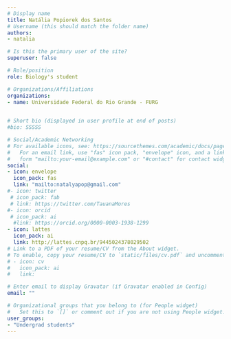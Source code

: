 ```yaml
---
# Display name
title: Natália Popiorek dos Santos
# Username (this should match the folder name)
authors:
- natalia

# Is this the primary user of the site?
superuser: false

# Role/position
role: Biology's student 

# Organizations/Affiliations
organizations:
- name: Universidade Federal do Rio Grande - FURG
  

# Short bio (displayed in user profile at end of posts)
#bio: SSSSS

# Social/Academic Networking
# For available icons, see: https://sourcethemes.com/academic/docs/page-builder/#icons
#   For an email link, use "fas" icon pack, "envelope" icon, and a link in the
#   form "mailto:your-email@example.com" or "#contact" for contact widget.
social:
- icon: envelope
  icon_pack: fas
  link: "mailto:natalyapop@gmail.com"
#- icon: twitter
 # icon_pack: fab
 # link: https://twitter.com/TauanaMores
#- icon: orcid
 # icon_pack: ai
  #link: https://orcid.org/0000-0003-1938-1299
- icon: lattes
  icon_pack: ai
  link: http://lattes.cnpq.br/9445024378029502
# Link to a PDF of your resume/CV from the About widget.
# To enable, copy your resume/CV to `static/files/cv.pdf` and uncomment the lines below.
# - icon: cv
#   icon_pack: ai
#   link: 

# Enter email to display Gravatar (if Gravatar enabled in Config)
email: ""

# Organizational groups that you belong to (for People widget)
#   Set this to `[]` or comment out if you are not using People widget.
user_groups:
- "Undergrad students"
---
```


